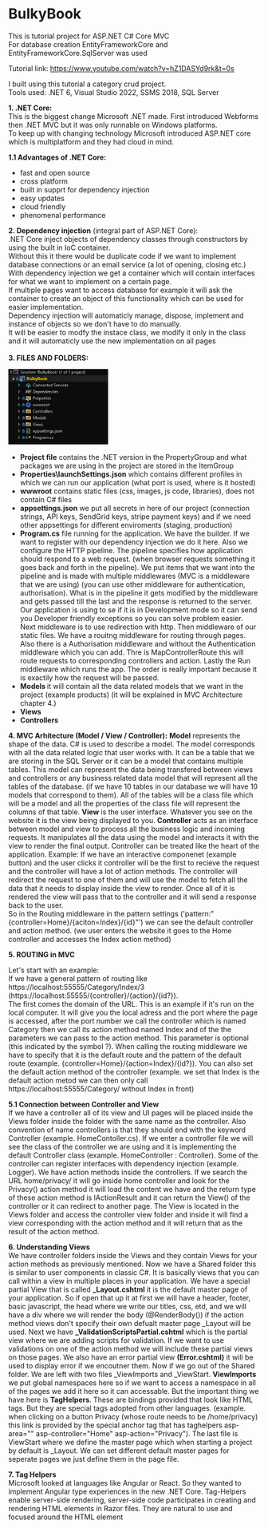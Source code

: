 # BulkyBook

This is tutorial project for ASP.NET C# Core MVC <br />
For database creation EntityFrameworkCore and EntityFrameworkCore.SqlServer was used<br />

Tutorial link: https://www.youtube.com/watch?v=hZ1DASYd9rk&t=0s<br />

I built using this tutorial a category crud project.<br />
Tools used: .NET 6, Visual Studio 2022, SSMS 2018, SQL Server<br />

<b>1. .NET Core:</b> <br />
This is the biggest change Microsoft .NET made. First introduced Webforms then .NET MVC but it was only runnable on Windows platforms.<br />
To keep up with changing technology Microsoft introduced ASP.NET core which is multiplatform and they had cloud in mind.<br />

<b>1.1 Advantages of .NET Core: </b>

- fast and open source
- cross platform
- built in supprt for dependency injection
- easy updates
- cloud friendly
- phenomenal performance

<b>2. Dependency injection</b> (integral part of ASP.NET Core):<br />
.NET Core inject objects of dependency classes through constructors by using the built in IoC container.<br />
Without this it there would be duplicate code if we want to implement database connections or an email service (a lot of opening, closing etc.)<br />
With dependency injection we get a container which will contain interfaces for what we want to implement on a certain page.<br />
If multiple pages want to access database for example it will ask the container to create an object of this functionality which can be used for easier implementation.<br />
Dependency injection will automaticly manage, dispose, implement and instance of objects so we don't have to do manually.<br />
It will be easier to modfy the instace class, we modify it only in the class and it will automaticly use the new implementation on all pages<br />
<br />
<b>3. FILES AND FOLDERS:</b><br />

<img src="https://raw.githubusercontent.com/PetarZec01/BulkyBook/master/images/filesandfolders.png?token=GHSAT0AAAAAAB3KEA6LZSGVLRGDOTHV2EMEY43UZHQ" width="200px">

- <b>Project file</b> contains the .NET version in the PropertyGroup and what packages we are using in the project are stored in the ItemGroup
- <b>Properties\launchSettings.json</b> which contains different profiles in which we can run our application (what port is used, where is it hosted)
- <b>wwwroot</b> contains static files (css, images, js code, libraries), does not contain C# files
- <b>appsettings.json</b> we put all secrets in here of our project (connection strings, API keys, SendGrid keys, stripe payment keys) and if we need other appsettings for different enviroments (staging, production)
- <b>Program.cs</b> file running for the application. We have the builder. If we want to register with our dependency injection we do it here. Also we configure the HTTP pipeline. The pipeline specifies how application should respond to a web request. (when browser requests something it goes back and forth in the pipeline). We put items that we want into the pipeline and is made with multiple middlewares (MVC is a middleware that we are using) (you can use other middleware for authentication, authorisation). What is in the pipeline it gets modified by the middleware and gets passed till the last and the response is returned to the server. Our application is using to se if it is in Development mode so it can send you Developer friendly exceptions so you can solve problem easier. Next middleware is to use redirection with http. Then middleware of our static files. We have a rouitng middleware for routing through pages. Also there is a Authorisation middleware and without the Authentication middleware which you can add. Thre is MapControllerRoute this will route requests to corresponding controllers and action. Lastly the Run middleware which runs the app. The order is really important because it is exactily how the request will be passed.
- <b>Models </b>it will contain all the data related models that we want in the project (example products) (it will be explained in MVC Architecture chapter 4.)
- <b>Views </b>
- <b> Controllers</b>

<b>4. MVC Arhitecture (Model / View / Controller):</b>
<b>Model</b> represents the shape of the data. C# is used to describe a model. The model corresponds with all the data related logic that user works with. It can be a table that we are storing in the SQL Server or it can be a model that contains multiple tables. This model can represent the data being transfered between views and controllers or any business related data model that will represent all the tables of the database. (if we have 10 tables in our database we will have 10 models that correspond to them). All of the tables will be a class file which will be a model and all the properties of the class file will represent the columns of that table.
<b>View</b> is the user interface. Whatever you see on the website it is the view being displayed to you.
<b>Controller</b> acts as an interface between model and view to process all the business logic and incoming requests. It manipulates all the data using the model and interacts it with the view to render the final output. Controller can be treated like the heart of the application.
Example: If we have an interactive componenet (example button) and the user clicks it controller will be the first to recieve the request and the controller will have a lot of action methods. The controller will redirect the request to one of them and will use the model to fetch all the data that it needs to display inside the view to render. Once all of it is rendered the view will pass that to the controller and it will send a response back to the user.<br />
So in the Routing middleware in the pattern settings ('pattern:"{controller=Home}/{aciton=Index}/{id}"') we can see the default controller and action method. (we user enters the website it goes to the Home controller and accesses the Index action method) <br />

<b>5. ROUTING in MVC</b><br/>

Let's start with an example: <br/>
If we have a general pattern of routing like https://localhost:55555/Category/Index/3 (https://localhost:55555/{controller}/{action}/{id?}). <br /> The first comes the domain of the URL. This is an example if it's run on the local computer. It will give you the local adress and the port where the page is accessed, after the port number we call the controller which is named Category then we call its action method named Index and of the the parameters we can pass to the action method. This parameter is optional (this indicated by the symbol ?). When calling the routing middleware we have to specify that it is the default route and the pattern of the default route (example. {controller=Home}/{action=Index}/{id?}). You can also set the default action method of the controller (example. we set that Index is the default action metod we can then only call https://localhost:55555/Category/ without Index in front)<br/>

<b>5.1 Connection between Controller and View</b><br/>
If we have a controller all of its view and UI pages will be placed inside the Views folder inside the folder with the same name as the controller. Also convention of name controllers is that they should end with the keyword Controller (example. HomeContoller.cs). If we enter a controller file we will see the class of the controller we are using and it is implementing the default Controller class (example. HomeController : Controller). Some of the controller can register interfaces with dependency injection (example. Logger). We have action methods inside the controllers. If we search the URL home/privacy/ it will go inside home controller and look for the Privacy() action method it will load the content we have and the return type of these action method is IActionResult and it can return the View() of the controller or it can redirect to another page. The View is located in the Views folder and access the controller view folder and inside it will find a view corresponding with the action method and it will return that as the result of the action method.<br/>

<b>6. Understanding Views</b><br/>
We have controller folders inside the Views and they contain Views for your action methods as previously mentioned. Now we have a Shared folder this is similar to user components in classic C#. It is basically views that you can call within a view in multiple places in your application. We have a special partial View that is called <b>\_Layout.cshtml</b> it is the default master page of your application. So if open that up it at first we will have a header, footer, basic javascript, the head where we write our titles, css, etd, and we will have a div where we will render the body (@RenderBody()) if the action method views don't specify their own defualt master page \_Layout will be used. Next we have <b>\_ValidationScriptsPartial.cshtml</b> which is the partial view where we are adding scripts for validation. If we want to use validations on one of the action method we will include these partial views on those pages. We also have an error partial view <b>(Error.cshtml)</b> it will be used to display error if we encoutner them. Now if we go out of the Shared folder. We are left with two files \_ViewImports and \_ViewStart. <b>ViewImports</b> we put global namespaces here so if we want to access a namespace in all of the pages we add it here so it can accessable. But the important thing we have here is <b>TagHelpers</b>. These are bindings provided that look like HTML tags. But they are special tags adopted from other languages. (example. when clicking on a button Privacy (whose route needs to be /home/privacy) this link is provided by the special anchor tag that has taghelpers asp-area="" asp-controller="Home" asp-action="Privacy"). The last file is ViewStart where we define the master page which when starting a project by default is \_Layout. We can set different default master pages for seperate pages we just define them in the page file.

<b>7. Tag Helpers</b><br/>
Microsoft looked at languages like Angular or React. So they wanted to implement Angular type experiences in the new .NET Core. Tag-Helpers enable server-side rendering, server-side code participates in creating and rendering HTML elements in Razor files. They are natural to use and focused around the HTML element
